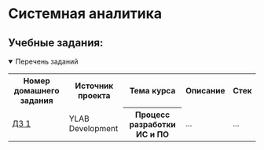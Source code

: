 # Системная аналитика

## Учебные задания:

<details open>
  <summary> Перечень заданий </summary>
<table>
<tr>
  <th> Номер домашнего задания </th>
  <th> Источник проекта </th>
  <th> Тема курса </th>
  <th> Описание </th>
  <th> Стек </th>
</tr> 

<tr>
    <td> <a href = "https://github.com/Alla-Kuhtenko/YLAB-Development"> ДЗ 1 </a></td>
  <td> YLAB Development </td>
  <th> Процесс разработки ИС и ПО </th>
  <td> ... </td>
  <td> ... </td>
</tr>
